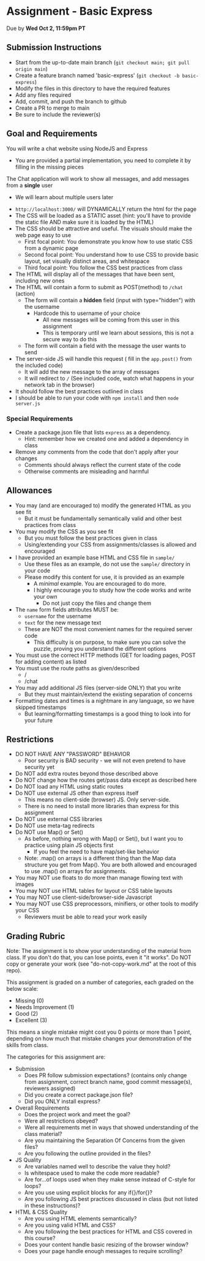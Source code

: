 # Assignment - Basic Express

Due by **Wed Oct 2, 11:59pm PT**

## Submission Instructions

* Start from the up-to-date main branch (`git checkout main; git pull origin main`)
* Create a feature branch named 'basic-express' (`git checkout -b basic-express`)
* Modify the files in this directory to have the required features
* Add any files required 
* Add, commit, and push the branch to github
* Create a PR to merge to main
* Be sure to include the reviewer(s)  

## Goal and Requirements

You will write a chat website using NodeJS and Express
- You are provided a partial implementation, you need to complete it by filling in the missing pieces

The Chat application will work to show all messages, and add messages from a **single** user
- We will learn about multiple users later

* `http://localhost:3000/` will DYNAMICALLY return the html for the page
* The CSS will be loaded as a STATIC asset (hint: you'll have to provide the static file AND make sure it is loaded by the HTML)
* The CSS should be attractive and useful.  The visuals should make the web page easy to use
  - First focal point: You demonstrate you know how to use static CSS from a dynamic page
  - Second focal point: You understand how to use CSS to provide basic layout, set visually distinct areas, and whitespace
  - Third focal point: You follow the CSS best practices from class
* The HTML will display all of the messages that have been sent, including new ones
* The HTML will contain a form to submit as POST(method) to `/chat` (action)
  * The form will contain a **hidden** field (input with type="hidden") with the username
    - Hardcode this to username of your choice
      - All new messages will be coming from this user in this assignment 
      - This is temporary until we learn about sessions, this is not a secure way to do this
  * The form will contain a field with the message the user wants to send
* The server-side JS will handle this request ( fill in the `app.post()` from the included code)
  * It will add the new message to the array of messages
  * It will redirect to `/` (See included code, watch what happens in your network tab in the browser)
* It should follow the best practices outlined in class
* I should be able to run your code with `npm install` and then `node server.js`

### Special Requirements
* Create a package.json file that lists `express` as a dependency.  
  - Hint: remember how we created one and added a dependency in class
* Remove any comments from the code that don't apply after your changes
  - Comments should always reflect the current state of the code
  - Otherwise comments are misleading and harmful

## Allowances
* You may (and are encouraged to) modify the generated HTML as you see fit
    * But it must be fundamentally semantically valid and other best practices from class
* You may modify the CSS as you see fit
    * But you must follow the best practices given in class
    * Using/extending your CSS from assignments/classes is allowed and encouraged
* I have provided an example base HTML and CSS file in `sample/`
  - Use these files as an example, do not use the `sample/` directory in your code
  - Please modify this content for use, it is provided as an example
    - A _minimal_ example.  You are encouraged to do more.
    - I highly encourage you to study how the code works and write your own
        - Do not just copy the files and change them
* The `name` form fields attributes MUST be:
    * `username` for the username
    * `text` for the new message text
    - These are NOT the most convenient names for the required server code
        - This difficulty is on purpose, to make sure you can solve the puzzle, proving you understand the different options
* You must use the correct HTTP methods (GET for loading pages, POST for adding content) as listed
* You must use the route paths as given/described
    * /
    * /chat
* You may add additional JS files (server-side ONLY) that you write
    * But they must maintain/extend the existing separation of concerns
* Formatting dates and times is a nightmare in any language, so we have skipped timestamps
  - But learning/formatting timestamps is a good thing to look into for your future

## Restrictions
* DO NOT HAVE ANY "PASSWORD" BEHAVIOR
    * Poor security is BAD security - we will not even pretend to have security yet
* Do NOT add extra routes beyond those described above
* Do NOT change how the routes get/pass data except as described here
* Do NOT load any HTML using static routes
* Do NOT use external JS other than express itself
    * This means no client-side (browser) JS.  Only server-side.
    - There is no need to install more libraries than express for this assignment
* Do NOT use external CSS libraries
* Do NOT use meta-tag redirects
* Do NOT use Map() or Set()
  - As before, nothing wrong with Map() or Set(), but I want you to practice using plain JS objects first
    - If you feel the need to have map/set-like behavior
  - Note: .map() on arrays is a different thing than the Map data structure you get from Map().  You are both allowed and encouraged to use .map() on arrays for assignments.
* You may NOT use floats to do more than manage flowing text with images
* You may NOT use HTML tables for layout or CSS table layouts
* You may NOT use client-side/browser-side Javascript
* You may NOT use CSS preprocessors, minifiers, or other tools to modify your CSS
  * Reviewers must be able to read your work easily

## Grading Rubric

Note: The assignment is to show your understanding of the material from class.  If you don't do that, you can lose points, even it "it works".  Do NOT copy or generate your work (see "do-not-copy-work.md" at the root of this repo).

This assignment is graded on a number of categories, each graded on the below scale:
- Missing (0)
- Needs Improvement (1)
- Good (2)
- Excellent (3)

This means a single mistake might cost you 0 points or more than 1 point, depending on how much that mistake changes your demonstration of the skills from class.

The categories for this assignment are:
- Submission
    - Does PR follow submission expectations?  (contains only change from assignment, correct branch name, good commit message(s), reviewers assigned)
    - Did you create a correct package.json file?
    - Did you ONLY install express? 
- Overall Requirements
    - Does the project work and meet the goal?
    - Were all restrictions obeyed?
    - Were all requirements met in ways that showed understanding of the class material?
    - Are you maintaining the Separation Of Concerns from the given files?
    - Are you following the outline provided in the files?
- JS Quality
    - Are variables named well to describe the value they hold?
    - Is whitespace used to make the code more readable?
    - Are for...of loops used when they make sense instead of C-style for loops?
    - Are you use using explicit blocks for any if{}/for{}?
    - Are you following JS best practices discussed in class (but not listed in these instructions)?
- HTML & CSS Quality
    - Are you using HTML elements semantically?
    - Are you using valid HTML and CSS?
    - Are you following the best practices for HTML and CSS covered in this course?
    - Does your content handle basic resizing of the browser window?
    - Does your page handle enough messages to require scrolling?

